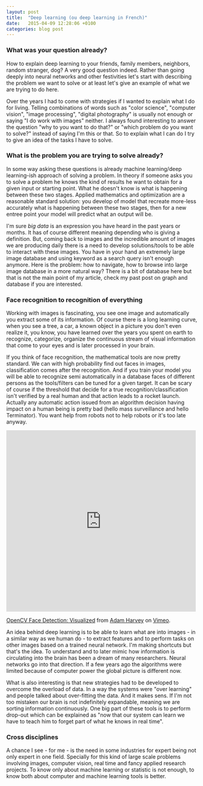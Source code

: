 ```yaml
---
layout: post
title:  "Deep learning (ou deep learning in French)"
date:   2015-04-09 12:28:06 +0100
categories: blog post
---
```


### What was your question already?
How to explain deep learning to your friends, family members, neighbors, random stranger, dog? A very good question indeed. Rather than going deeply into neural networks and other festivities let's start with describing the problem we want to solve or at least let's give an example of what we are trying to do here.

Over the years I had to come with strategies if I wanted to explain what I do for living. Telling combinations of words such as "color science", "computer vision", "image processing", "digital photography" is usually not enough or saying "I do work with images" neither. I always found interesting to answer the question "why to you want to do that?" or "which problem do you want to solve?" instead of saying I'm this or that. So to explain what I can do I try to give an idea of the tasks I have to solve.

### What is the problem you are trying to solve already?
In some way asking these questions is already machine learning/deep learning-ish approach of solving a problem. In theory if someone asks you to solve a problem he knows the kind of results he want to obtain for a given input or starting point. What he doesn't know is what is happening between these two stages. Applied mathematics and optimization are a reasonable standard solution: you develop of model that recreate more-less accurately what is happening between these two stages, then for a new entree point your model will predict what an output will be.

I'm sure *big data* is an expression you have heard in the past years or months. It has of course different meaning depending who is giving a definition. But, coming back to images and the incredible amount of images we are producing daily there is a need to develop solutions/tools to be able to interact with these images. You have in your hand an extremely large image database and using keyword as a search query isn't enough anymore. Here is the problem: how to navigate, how to browse into large image database in a more natural way? There is a bit of database here but that is not the main point of my article, check my past post on graph and database if you are interested.

### Face recognition to recognition of everything
Working with images is fascinating, you see one image and automatically you extract some of its  information. Of course there is a long learning curve, when you see a tree, a car, a known object in a picture you don't even realize it, you know, you have learned over the years you spent on earth to recognize, categorize, organize the continuous stream of visual information that come to your eyes and is later processed in your brain.

If you think of face recognition, the mathematical tools are now pretty standard. We can with high probability find out faces in images, classification comes after the recognition. And if you train your model you will be able to recognize semi automatically in a database faces of different persons as the tools/filters can be tuned for a given target. It can be scary of course if the threshold that decide for a true recognition/classification isn't verified by a real human and that action leads to a rocket launch. Actually any automatic action issued from an algorithm decision having impact on a human being is pretty bad (hello mass surveillance and hello Terminator). You want help from robots not to help robots or it's too late anyway.

<iframe src="https://player.vimeo.com/video/12774628" width="500" height="477" frameborder="0" webkitallowfullscreen mozallowfullscreen allowfullscreen></iframe>
<p><a href="https://vimeo.com/12774628">OpenCV Face Detection: Visualized</a> from <a href="https://vimeo.com/adamhrv">Adam Harvey</a> on <a href="https://vimeo.com">Vimeo</a>.</p>

An idea behind deep learning is to be able to learn what are into images - in a similar way as we human do - to extract features and to perform tasks on other images based on a trained neural network. I'm making shortcuts but that's the idea. To understand and to later mimic how information is circulating into the brain has been a dream of many researchers. Neural networks go into that direction. If a few years ago the algorithms were limited because of computer power the global picture is different now.

What is also interesting is that new strategies had to be developed to overcome the overload of data. In a way the systems were "over learning" and people talked about over-fitting the data. And it makes sens. If I'm not too mistaken our brain is not indefinitely expandable, meaning we are sorting information continuously. One big part of these tools is to perform drop-out which can be explained as "now that our system can learn we have to teach him to forget part of what he knows in real time".

### Cross disciplines 
A chance I see - for me - is the need in some industries for expert being not only expert in one field. Specially for this kind of large scale problems involving images, computer vision, real time and fancy applied research projects. To know only about machine learning or statistic is not enough, to know both about computer and machine learning tools is better.


